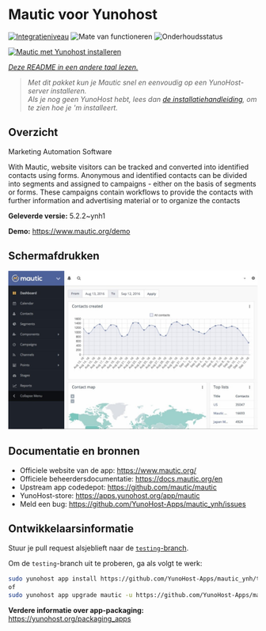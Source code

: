 <!--
NB: Deze README is automatisch gegenereerd door <https://github.com/YunoHost/apps/tree/master/tools/readme_generator>
Hij mag NIET handmatig aangepast worden.
-->

# Mautic voor Yunohost

[![Integratieniveau](https://apps.yunohost.org/badge/integration/mautic)](https://ci-apps.yunohost.org/ci/apps/mautic/)
![Mate van functioneren](https://apps.yunohost.org/badge/state/mautic)
![Onderhoudsstatus](https://apps.yunohost.org/badge/maintained/mautic)

[![Mautic met Yunohost installeren](https://install-app.yunohost.org/install-with-yunohost.svg)](https://install-app.yunohost.org/?app=mautic)

*[Deze README in een andere taal lezen.](./ALL_README.md)*

> *Met dit pakket kun je Mautic snel en eenvoudig op een YunoHost-server installeren.*  
> *Als je nog geen YunoHost hebt, lees dan [de installatiehandleiding](https://yunohost.org/install), om te zien hoe je 'm installeert.*

## Overzicht

Marketing Automation Software

With Mautic, website visitors can be tracked and converted into identified contacts using forms. Anonymous and identified contacts can be divided into segments and assigned to campaigns - either on the basis of segments or forms. These campaigns contain workflows to provide the contacts with further information and advertising material or to organize the contacts

**Geleverde versie:** 5.2.2~ynh1

**Demo:** <https://www.mautic.org/demo>

## Schermafdrukken

![Schermafdrukken van Mautic](./doc/screenshots/mautic-Screenshots.jpg)

## Documentatie en bronnen

- Officiele website van de app: <https://www.mautic.org/>
- Officiele beheerdersdocumentatie: <https://docs.mautic.org/en>
- Upstream app codedepot: <https://github.com/mautic/mautic>
- YunoHost-store: <https://apps.yunohost.org/app/mautic>
- Meld een bug: <https://github.com/YunoHost-Apps/mautic_ynh/issues>

## Ontwikkelaarsinformatie

Stuur je pull request alsjeblieft naar de [`testing`-branch](https://github.com/YunoHost-Apps/mautic_ynh/tree/testing).

Om de `testing`-branch uit te proberen, ga als volgt te werk:

```bash
sudo yunohost app install https://github.com/YunoHost-Apps/mautic_ynh/tree/testing --debug
of
sudo yunohost app upgrade mautic -u https://github.com/YunoHost-Apps/mautic_ynh/tree/testing --debug
```

**Verdere informatie over app-packaging:** <https://yunohost.org/packaging_apps>
